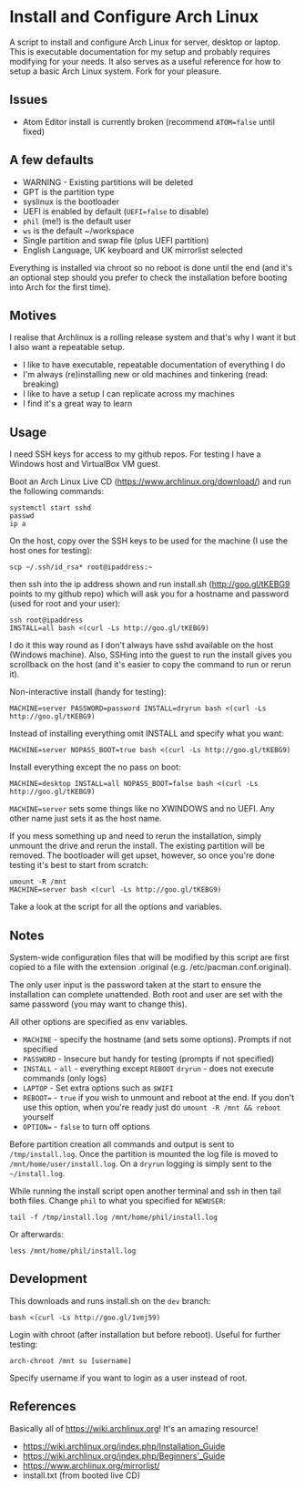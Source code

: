 # Install and Configure Arch Linux

A script to install and configure Arch Linux for server, desktop or laptop. This is
executable documentation for my setup and probably requires modifying for your needs. It also
serves as a useful reference for how to setup a basic Arch Linux system. Fork for your pleasure.

## Issues

* Atom Editor install is currently broken (recommend `ATOM=false` until fixed)


## A few defaults

* WARNING - Existing partitions will be deleted
* GPT is the partition type
* syslinux is the bootloader
* UEFI is enabled by default (`UEFI=false` to disable)
* `phil` (me!) is the default user
* `ws` is the default ~/workspace
* Single partition and swap file (plus UEFI partition)
* English Language, UK keyboard and UK mirrorlist selected

Everything is installed via chroot so no reboot is done until the end (and it's
an optional step should you prefer to check the installation before booting into
Arch for the first time).


## Motives

I realise that Archlinux is a rolling release system and that's why I want it but I
also want a repeatable setup.

* I like to have executable, repeatable documentation of everything I do
* I'm always (re)installing new or old machines and tinkering (read: breaking)
* I like to have a setup I can replicate across my machines
* I find it's a great way to learn


## Usage

I need SSH keys for access to my github repos. For testing I have a Windows host
and VirtualBox VM guest.

Boot an Arch Linux Live CD (https://www.archlinux.org/download/) and run the following commands:

    systemctl start sshd
    passwd
    ip a

On the host, copy over the SSH keys to be used for the machine (I use the host ones for testing):

    scp ~/.ssh/id_rsa* root@ipaddress:~

then ssh into the ip address shown and run install.sh (http://goo.gl/tKEBG9 points to my github
repo) which will ask you for a hostname and password (used for root and your user):

    ssh root@ipaddress
    INSTALL=all bash <(curl -Ls http://goo.gl/tKEBG9)

I do it this way round as I don't always have sshd available on the host (Windows machine). Also,
SSHing into the guest to run the install gives you scrollback on the host (and it's easier to
copy the command to run or rerun it).

Non-interactive install (handy for testing):

    MACHINE=server PASSWORD=password INSTALL=dryrun bash <(curl -Ls http://goo.gl/tKEBG9)

Instead of installing everything omit INSTALL and specify what you want:

    MACHINE=server NOPASS_BOOT=true bash <(curl -Ls http://goo.gl/tKEBG9)

Install everything except the no pass on boot:

    MACHINE=desktop INSTALL=all NOPASS_BOOT=false bash <(curl -Ls http://goo.gl/tKEBG9)

`MACHINE=server` sets some things like no XWINDOWS and no UEFI. Any other name just sets it as
the host name.

If you mess something up and need to rerun the installation, simply unmount the drive and
rerun the install. The existing partition will be removed. The bootloader will get upset,
however, so once you're done testing it's best to start from scratch:

    umount -R /mnt
    MACHINE=server bash <(curl -Ls http://goo.gl/tKEBG9)

Take a look at the script for all the options and variables.


## Notes

System-wide configuration files that will be modified by this script are first copied to a
file with the extension .original (e.g. /etc/pacman.conf.original).

The only user input is the password taken at the start to ensure the installation can complete
unattended. Both root and user are set with the same password (you may want to change this).

All other options are specified as env variables.

* `MACHINE` - specify the hostname (and sets some options). Prompts if not specified
* `PASSWORD` - Insecure but handy for testing (prompts if not specified)
* `INSTALL` -  `all` - everything except `REBOOT`
               `dryrun` - does not execute commands (only logs)
* `LAPTOP`  - Set extra options such as `$WIFI`
* `REBOOT=` - `true` if you wish to unmount and reboot at the end. If you don't use this option, when you're ready just do `umount -R /mnt && reboot` yourself
* `OPTION=` - `false` to turn off options

Before partition creation all commands and output is sent to `/tmp/install.log`. Once the
partition is mounted the log file is moved to `/mnt/home/user/install.log`. On a `dryrun`
logging is simply sent to the `~/install.log`.

While running the install script open another terminal and ssh in then tail both files.
Change `phil` to what you specified for `NEWUSER`:

    tail -f /tmp/install.log /mnt/home/phil/install.log

Or afterwards:

    less /mnt/home/phil/install.log


## Development

This downloads and runs install.sh on the `dev` branch:

    bash <(curl -Ls http://goo.gl/1vmj59)

Login with chroot (after installation but before reboot). Useful for further testing:

    arch-chroot /mnt su [username]

Specify username if you want to login as a user instead of root.


## References

Basically all of https://wiki.archlinux.org! It's an amazing resource!

* https://wiki.archlinux.org/index.php/Installation_Guide
* https://wiki.archlinux.org/index.php/Beginners'_Guide
* https://www.archlinux.org/mirrorlist/
* install.txt (from booted live CD)
